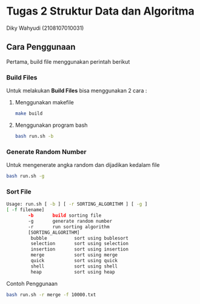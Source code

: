 # Tugas 2 Struktur Data dan Algoritma

Diky Wahyudi (2108107010031)

## Cara Penggunaan

Pertama, build file menggunakan perintah berikut

### **Build Files**
Untuk melakukan **Build Files** bisa menggunakan 2 cara :
1. Menggunakan makefile 
    ```bash
    make build
    ```
2. Menggunakan program bash
    ```bash
    bash run.sh -b
    ```

### **Generate Random Number**
Untuk mengenerate angka random dan dijadikan kedalam file
```bash
bash run.sh -g
```

### **Sort File**
```bash
Usage: run.sh [ -b ] [ -r SORTING_ALGORITHM ] [ -g ] 
[ -f filename]
        -b       build sorting file
        -g       generate random number
        -r       run sorting algorithm
        [SORTING_ALGORITHM]
         bubble          sort using bublesort
         selection       sort using selection
         insertion       sort using insertion
         merge           sort using merge
         quick           sort using quick
         shell           sort using shell
         heap            sort using heap
```

Contoh Penggunaan
```bash
bash run.sh -r merge -f 10000.txt
```
